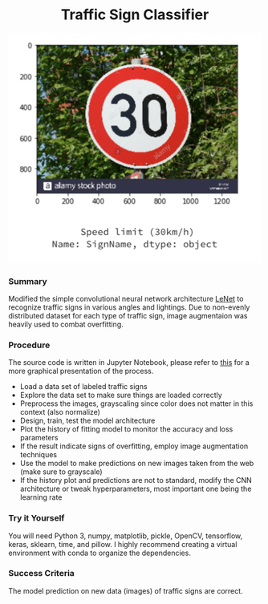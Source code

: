 <h1 align="center">Traffic Sign Classifier</h1>

<p align="center">
  <a><img src="result.png" alt=""></a>
</p>

### Summary

Modified the simple convolutional neural network architecture [LeNet](http://yann.lecun.com/exdb/publis/pdf/lecun-98.pdf) to recognize traffic signs in various angles and lightings. Due to non-evenly distributed dataset for each type of traffic sign, image augmentaion was heavily used to combat overfitting. 

### Procedure

The source code is written in Jupyter Notebook, please refer to [this](TrafficSignRecognizer.ipynb) for a more graphical presentation of the process.
- Load a data set of labeled traffic signs
- Explore the data set to make sure things are loaded correctly
- Preprocess the images, grayscaling since color does not matter in this context (also normalize)
- Design, train, test the model architecture
- Plot the history of fitting model to monitor the accuracy and loss parameters
- If the result indicate signs of overfitting, employ image augmentation techniques
- Use the model to make predictions on new images taken from the web (make sure to grayscale)
- If the history plot and predictions are not to standard, modify the CNN architecture or tweak hyperparameters, most important one being the learning rate

### Try it Yourself

You will need Python 3, numpy, matplotlib, pickle, OpenCV, tensorflow, keras, sklearn, time, and pillow.
I highly recommend creating a virtual environment with conda to organize the dependencies.

### Success Criteria

The model prediction on new data (images) of traffic signs are correct.
